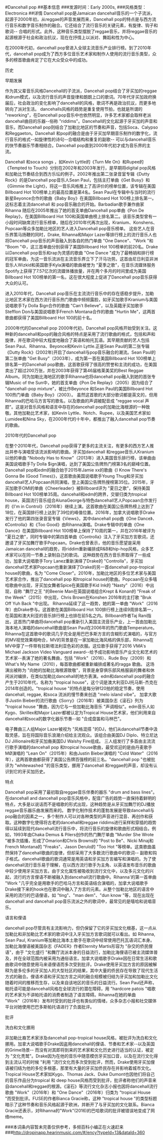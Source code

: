 #Dancehall pop
##基本信息
###发源时间：Early 2000s,
###风格类型：Electronica
##详情
Dancehall pop是Jamaican dancehall音乐的一个子流派，起源于2000年初，从reggae的声音发展而来，Dancehall
pop的特点是与西方流行音乐和数字音乐制作的融合。它还结合了流行音乐的关键元素，有旋律、钩子和歌词--
合唱的形式。此外，这种音乐类型摆脱了reggae音乐，并将reggae音乐的起源根源于社会和政治抗议，现在在抒情上以派对、舞蹈和性为中心。



在2000年代初，dancehall pop曾进入全球主流音乐产业排行榜。到了2010年代，dancehall
pop成为了西方多位音乐艺术家和制作人使用的流行音乐类型，众多的榜首歌曲肯定了它在大众受众中的成功。



历史

早期发展

作为其父辈音乐风格Dancehall的子流派，Dancehall pop结合了牙买加的reggae
和drum模式，以及流行音乐的声音旋律和朗朗上口的歌词。70年代牙买加政府换届后，社会政治的变化影响了dancehall的风格，歌词不再是政治抗议，而更多地转向了派对生活。
dancehalls风格的趋势是重复使用节拍，也就是所谓的 "reworking"，在Dancehall
pop音乐中也依然明显，许多艺术家都会取样老派dancehall曲目的乐器--俗称
"riddims"。Dancehall的文化起源于牙买加的声音和音乐，而Dancehall
pop则结合了加勒比地区的节奏和声音，包括Soca、Calypso和Reggaeton。Dancehall
和pop的融合是由于牙买加早期音乐制作的数字化，流行音乐的格式--如旋律性的诗句--合唱结构和重复的副歌--
可以与dancehall音乐的快节奏器乐节奏相结合。Dancehall pop直到2000年代初才成为音乐界的主流。



Dancehall 和soca songs ，如Kevin Lyttle的《Turn Me On》和Rupee的《Tempted to
Touch》分别在2002年和2003年发行，是早期将digital pop风格和加勒比节奏结合到西方乐坛的例子。2002年推出第二张录音室专辑《Dutty
Rock》的是Dancehall pop音乐人Sean Paul，包括主打单曲《Get Busy》和《Gimmie the
Light》，将这一音乐风格推上了高评价的榜单位置，该专辑在美国Billboard Hot 100榜单上的最高位置是第4名。Sean
Paul在专辑中与当时的流行新星Beyonce合作的歌曲《Baby Boy》在美国Billboard Hot
100榜上排名第一。这标志着主流dancehall 和 pop音乐融合的开始。Barbadian歌手兼作曲家Rihanna
随后在2005年推出了她的首支单曲Dancehall pop单曲《Pon De Replay》，在美国Billboard Hot
100和英国单曲榜上排名第二。该音乐类型曾有一小段时间缺席流行音乐榜单，随后在2010年代再次出现，Kranium、Konshens、Popcaan等众多加勒比地区的艺人进入Dancehall
pop音乐榜单。 这些艺人在音乐界策马扬鞭的同时，Drake, Rihanna和Major Lazer等排行榜上的流行音乐人也将Dancehall
pop音乐的声音融入到各自的热门单曲 "One Dance"、"Work "和 "Boom "中，这三首单曲分别获得了美国Billboard Hot
100榜单的前20名。Drake以Dancehall pop音乐和rap为灵感的歌曲 "One Dance
"成为了最畅销和排行榜的冠军单曲，为这一音乐流派在主流音乐界立下了汗马功劳。这首由尼日利亚非洲音乐人Wizkid和英国歌手Kyla演唱的歌曲被誉为
"夏季之歌"，在音乐流媒体服务Spotify上获得了7.57亿次的流媒体播放量，并在两个多月的时间里成为美国Billboard Hot
100榜单的第一名，这在很大程度上促进了Dancehall pop音乐获得大众的认可。



进入2010年代，Dancehall
pop音乐在主流流行音乐中的存在感稳步提升，加勒比地区艺术家在西方流行音乐热门歌曲中频频露脸，如牙买加歌手Kranium与美国说唱歌手Ty Dolla
$ign合作的歌曲 "Can't Believe"，以及英籍牙买加歌手Stefflon Don与美国说唱歌手French Montana合作的歌曲
"Hurtin Me"，这两首歌曲都获得了美国Billboard Hot 100的前十名。



2000年代的Dancehall pop 2000年代初，Dancehall
pop风格开始受到关注。这种新的dancehall和pop的融合风格的特点是采用了流行歌曲的格式，包括和声和旋律，并在歌词中较大程度地融合了英语和帕托瓦语。其早期贡献的艺人包括Sean
Paul、Rihanna、Beyonce和Kevin Lyttle.正是Sean Paul的第二张专辑《Dutty
Rock》(2002年)开启了dancehall与pop音乐融合的潮流。Sean Paul的第二张单曲 "Get
Busy"（2003年），成为第一首在美国Billboard Hot 100榜单上排名第一的Dancehall
pop歌曲，这首歌获得了很高的赞誉和主流的成功，在美国卖出了超过200万张，并在2003年获得了第46届格莱美奖的Best Reggae
Album。同为加勒比海地区的歌手Rihanna也将dancehall pop融入到她的首张专辑Music of the Sun中，她的首支单曲《Pon
De Replay》（2005）因为结合了 "dancehall-pop mixture"，被比作Beyonce 和Sean
Paul的美国Billboard Hot 100热门单曲《Baby Boy》（2003）。
虽然这首歌的大部分歌词都是英文的，但用Rihanna的巴哈马方言写的歌名，以及歌曲的声调被配音成 "reggae vocal
声腔"。这是对音乐风格和语言中存在的dancehall pop的加勒比海根源的一种致敬。其他加勒比艺术家，如Kevin
Lyttle、Notch、Rupee，以及美国艺术家如Lumidee和Nina Sky，在2000年代的十年中，都推出了融入dancehall
pop节奏的歌曲。



2010年代的Dancehall pop

在整个2010年代，Dancehall pop获得了更多的主流关注，有更多的西方艺人推出并参与演唱受该流派影响的歌曲。牙买加dancehall
和reggae音乐人Kranium以他的单曲 "Nobody Has to Know"（2013年）进入美国音乐排行榜，该单曲由美国说唱歌手Ty Dolla
$ign演唱，达到了美国公告牌热门榜第3名的巅峰位置。Dancehall pop和edm的融合始于2015年Jamie xx的歌曲《I Know
There's Gonna Be (Good Times)》，这首歌由美国说唱歌手Young
Thug和牙买加dancehall艺人Popcaan共同演唱，登上美国公告牌热搜榜第35位。2015年，牙买加歌手OMI的单曲《Cheerleader》被Billboard评为
"夏日之歌"，保持美国Billboard Hot 100榜单35周。dancehall和edm的跨界，交替归类为tropical
house，英国流行音乐组合AlunaGeorge与特色dancehall艺人Popcaan合作发行的《I'm in
Control》（2016年）继续上演。这首歌曲在美国公告牌热榜上达到了18位，在英国排行榜上达到了39位的峰值位置。2016年，加拿大说唱歌手Drake发行了他的第四张录音室专辑《Views》，其中dancehall
pop曲《One Dance》、《Controlla》和《Too Good》由Rihanna演唱。Drake专辑中的单曲《One
Dance》在美国Billboard Hot 100榜单上保持了10周的第一，并在2016年被评为
"夏日之歌"，同时专辑中的第四首单曲《Controlla》注入了牙买加方言歌词，还邀请了牙买加舞厅歌手Popcaan。Drake也曾表示，他的音乐愿望是采用Jamaican
dancehall的趋势，将riddim重新编排成R&B和hip-hop风格，众多艺术家可以在同一节奏上录制自己的歌词。
这种趋势在西方音乐界取得了一些成功，加拿大说唱歌手Tory Lanez重新演绎了Drake的
"Controlla"，牙买加dancehall艺术家Popcaan也重新演绎了Drake的另一首dancehall pop-tropical
house的歌曲，名为 "Come Closer"。2010年，加勒比地区的多位艺术家与美国艺术家合作，推出了dancehall pop 和tropical
house的歌曲。Popcaan在众多嘻哈歌曲中出现，牙买加女舞者Spice在美国歌手Kid Ink的 "Nasty"（2016）中出现，自称 "舞厅之王
"的Beenie Man在英国说唱组合Krept & Konan的 "Freak of the Week"（2015）中出现，Chris
Brown在Konshen 2016年的主打歌 "Bruk Off Yuh Back "中出现。 Rihanna延续了这一趋势，她的第一单曲
"Work"（2016年）由Drake参与。这首歌在美国Billboard Hot
100排行榜上连续9周排名第一，在英国和澳大利亚的音乐排行榜上也排在前5名之内。Billboard作者Taj Rani指出，这首热门单曲将dancehall
pop重新引入美国主流音乐产业，上一首由加勒比海本地人演唱的dancehall歌曲是Sean
Paul在2006年的热门歌曲Temperature。Rihanna在这首歌中的歌词几乎完全是用巴巴多斯方言的含糊形式演唱的，与官方的MV视觉效果相吻合，MV的背景是在一家加勒比海风格的俱乐部，Rihanna在MV中穿了一件带有拉斯塔法利亚色彩的衣服。这位歌手获得了2016
VMA's Michael Jackson Video Vanguard award--给予成功影响音乐产业文化和艺术的艺术家--表演了她的著名舞曲，包括
"Work"（2016）、Rude Boy（2009）和What's My Name（2010），每首歌曲都被重新编排成著名的ragga 歌曲。
这场演出被称为
"向她的加勒比海根源致敬"，背景是身穿俱乐部风格服装的舞者和休闲派对编排，在类似加勒比dancehall的地方表演。edm和dancehall
pop的融合产生于2010年代，名称为 "tropical house"，这个词是澳大利亚DJ托马斯-杰克在2014年创造的。"tropical house
"的特点是每分钟120拍的稳定节奏，使用dancehall, reggae, 和soca 流派的慢节奏来创造 "melo island vibe"。
加拿大歌手Justin Bieber的流行歌曲《Sorry》（2016年）被美国杂志《滚石》列为 "tropical house
"舞曲，因为它与一些加勒比海音乐 "声调相似"。edm音乐人如Kygo、Skrillex和Major Lazer都被认定为Tropical
House艺术家，他们利用来自dancehall和soca的数字化器乐节奏--如 "合成盘笛和马林巴"。



电子舞曲三人组Major Lazer被视为 "风格混搭 "的DJ，他们从dancehall节奏中汲取灵感，旨在将国际音乐浪潮介绍给主流观众。该组合由美国DJ
Diplo、特立尼达DJ Jillionaire和牙买加裔美国DJ Walshy Fire组成。 三人组发行了多首由主流流行歌手演唱的dancehall
pop 和tropical house歌曲，最受欢迎的是由丹麦歌手MØ演唱的 "Lean On"（2015年）和由Justin Bieber演唱的
"Cold Water"（2016年），这两首歌曲都获得了美国公告牌百强榜的前三名。"dancehall pop "也被批评为 "whitewashed
"的音乐类型，挪用了dancehall 和reggae的声音，却没有认识到它的牙买加历史。



特点

Dancehall pop采用了最初取自reggae音乐伴奏的器乐 "drum and bass lines"。在dancehall and
dancehall
pop音乐风格中，配音广告的趋势一直保持着鲜明的特点，大多是以说话而不是唱歌的形式出现，这种趋势是从牙买加舞厅的DJ播放reggae音乐器乐曲发展而来的。
数字化制作技术的蓬勃发展是导致dancehall与pop融合的因素之一，多个制作人可以对各种类型的声音进行混音、再创作和获取。这种数字化使得将古老的dancehall和reggae
riddims进行采样和穿插的趋势得以延续到现代dancehall流行音乐中，将流行音乐的旋律和歌曲形式相结合。例如，1993年由Chaka Demus &
Pilers创作的热门舞厅单曲 "Murder She Wrote "被多次插播，形成了Omarion和Chris Browns的 "Post to
Be"、Nicki Minaj和French Montana的 "Freaks"、Jason Derulo的 "Too Hot
"等榜单。这类歌曲虽然保持了dancehall歌曲的旋律，但却采用了大多数流行歌曲中的歌词--
副歌和钩子格式。dancehall歌曲的歌词通常是用英语和牙买加方言编写和演唱的。为了使dancehall流行音乐易于理解，在以西方流行歌手为主角、以英语发布音乐的歌曲中较少使用牙买加方言。由于文化属性被吸收到流行文化中，以及多元文化的兴起，流行的方言俚语不断被融入到dancehall流行歌曲中。Rihanna'的第一首单曲
"Work
"几乎完全是用歌手的巴哈马方言和英语结合演唱的，加拿大说唱歌手Drake接下来的hook也在歌词中融入了方言的元素。从整个加勒比地区的语言中采用的流行的巴语俚语，如
"ting"、"man dem"、"dun know "等，现在出现在dancehall and dancehall
pop音乐流派之外的歌词中，最常见的是嘻哈和说唱音乐。



语言和俚语

dancehall pop尽管具有主流影响力，但仍保留了它的牙买加文化根基，这一点从加勒比和非加勒比艺术家的歌词中注入牙买加方言歌词就可以看出。如
Rihanna, Sean Paul,
Kranium等加勒比海本土歌手在歌词中经常使用巴托瓦语词汇本身。加勒比海俚语被美国杂志《FADER》作者Eternity Martis形容为
"杂交的侨民俚语"，由于 "文化盛行
"和舞厅流派本身的日益流行，加勒比海俚语已被主流媒体普及，并在全球范围内被采用为通俗语言。加拿大说唱歌手Drake因在日常生活和歌曲歌词中随意使用马来语俚语而多次受到批评。Drake使用牙买加方言的原因被解释为是多伦多的牙买加人的大型社区的结果，其中大量的侨民存在导致了现代生活方式的融合。俚语术语和牙买加方言之间的融合规模被归结为牙买加和加勒比文化随着时间的推移而生存，以及来自该地区的音乐的日益流行。Sean
Paul还声称，帕托语可能是dancehall风格在全球流行的潜在障碍，用 "hardcore patois
"唱歌的艺术家为不讲帕托语的消费者制造了语言障碍。Rihanna在她的单曲
"Work"（2016年）发布时受到的批评也有类似的情绪，众多杂志小报和社交媒体平台对她使用巴巴多斯帕托语进行了负面批评。



批评

洗白和文化挪用

非加勒比裔艺术家涉及dancehall pop-tropical
house风格，被批评为洗白和文化挪用。加拿大说唱歌手Drake因盗用dancehall的俚语、节奏和艺术家--以及英国的Grime场景--
而没有对其即将到来的艺术家和文化历史进行适当的认证，被定为 "文化秃鹫"。Drake因为在他的音乐中随意模仿牙买加口音，以及在流行文化得到主流认可的时候
"利用 "流行文化而多次受到批评，然而，Drake使用牙买加俚语被归结为他的多伦多根基，那里有大量的牙买加侨民存在并影响着城市文化。 Tropical
House艺术家如Kygo、Thomas Jack、Duke Dumont也因他们将自己的音乐作品分为tropical 和 deep
house风格而受到批评，批评者称他们的声音来自dancehall和reggae的根源。《滚石》等流行文化杂志小报也因将dancehall流行歌曲
"Work"（2016年）和 "One Dance"（2016年）归类为 "tropical House "而受到批评。FUSE的作者Bianca
Gracie称，这种 "tropical house "的类型标题暗示了这种节奏和音乐风格起源于欧洲，并断开了与牙买加的文化联系。Bianca
Gracie还表示，对Rihanna的"Work"(2016)的巴哈歌词的批评被错误地变成了网络meme。

###本词条内容暂未完善仅供参考，多频百科小编正在火速赶来
###http://dropinapp.hearinmusic.com/#/ency?typeId=13&dataId=360
